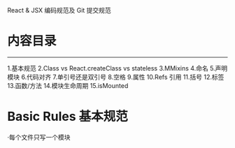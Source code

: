 React & JSX 编码规范及 Git 提交规范

# 内容目录

---

1.基本规范
2.Class vs React.createClass vs stateless
3.MMixins 4.命名 5.声明模块 6.代码对齐 7.单引号还是双引号 8.空格 9.属性
10.Refs 引用 11.括号 12.标签 13.函数/方法 14.模块生命周期
15.isMounted

# Basic Rules 基本规范

·每个文件只写一个模块
